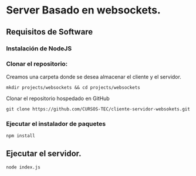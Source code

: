 #  Server Basado en websockets.

## Requisitos de Software

### Instalación de NodeJS
### Clonar el repositorio:
Creamos una carpeta donde se desea almacenar el cliente y el servidor.


```batch
mkdir projects/websockets && cd projects/websockets
```
Clonar el repositorio hospedado en GitHub

```batch
git clone https://github.com/CURSOS-TEC/cliente-servidor-websokets.git
```   
### Ejecutar el instalador de paquetes
```batch
npm install
```

## Ejecutar el servidor.
```batch
node index.js
```

